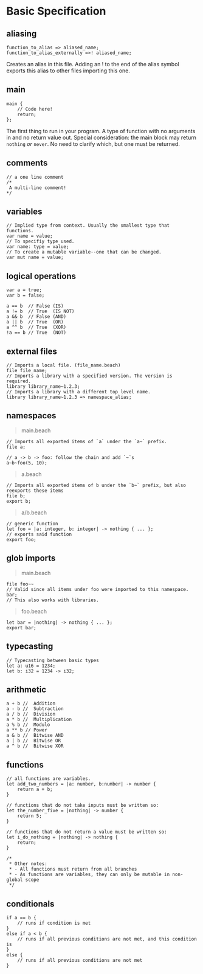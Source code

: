 # Basic Specification

## aliasing

```beach
function_to_alias => aliased_name;
function_to_alias_externally =>! aliased_name;
```

Creates an alias in this file. Adding an ! to the end of the alias symbol exports this alias to other files importing this one.

## main

```beach
main {
    // Code here!
    return;
};
```

The first thing to run in your program. A type of function with no arguments in and no return value out. Special consideration: the main block may return `nothing` *or* `never`. No need to clarify which, but one must be returned.

## comments

```beach
// a one line comment
/*
 A multi-line comment!
*/
```

## variables

```beach
// Implied type from context. Usually the smallest type that functions.
var name = value;
// To specifiy type used.
var name: type = value;
// To create a mutable variable--one that can be changed.
var mut name = value;
```

## logical operations

```beach
var a = true;
var b = false;

a == b  // False (IS)
a != b  // True  (IS NOT)
a && b  // False (AND)
a || b  // True  (OR)
a ^^ b  // True  (XOR)
!a == b // True  (NOT)

```

## external files

```beach
// Imports a local file. (file_name.beach)
file file_name;
// Imports a library with a specified version. The version is required.
library library_name~1.2.3;
// Imports a library with a different top level name.
library library_name~1.2.3 => namespace_alias;
```

## namespaces

> main.beach

```beach
// Imports all exported items of `a` under the `a~` prefix.
file a;

// a -> b -> foo: follow the chain and add `~`s
a~b~foo(5, 10);
```

> a.beach

```beach
// Imports all exported items of b under the `b~` prefix, but also reexports these items
file b;
export b;
```

> a/b.beach

```beach
// generic function
let foo = |a: integer, b: integer| -> nothing { ... };
// exports said function
export foo;
```

## glob imports

> main.beach

```beach
file foo~~
// Valid since all items under foo were imported to this namespace.
bar;
// This also works with libraries.
```

> foo.beach

```beach
let bar = |nothing| -> nothing { ... };
export bar;
```

## typecasting

```beach
// Typecasting between basic types
let a: u16 = 1234;
let b: i32 = 1234 -> i32;
```

## arithmetic

```beach
a + b //  Addition
a - b //  Subtraction
a / b //  Division
a * b //  Multiplication
a % b //  Modulo
a ** b // Power
a & b //  Bitwise AND
a | b //  Bitwise OR
a ^ b //  Bitwise XOR
```

## functions

```beach
// all functions are variables.
let add_two_numbers = |a: number, b:number| -> number {
    return a + b;
}

// functions that do not take inputs must be written so:
let the_number_five = |nothing| -> number {
    return 5;
}

// functions that do not return a value must be written so:
let i_do_nothing = |nothing| -> nothing {
    return;
}

/*
 * Other notes:
 * - All functions must return from all branches
 * - As functions are variables, they can only be mutable in non-global scope
 */
```

## conditionals

```beach
if a == b {
    // runs if condition is met
}
else if a < b {
    // runs if all previous conditions are not met, and this condition is
}
else {
    // runs if all previous conditions are not met
}
```
